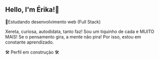 ## Hello, I'm Érika!🌻
🚀Estudando desenvolvimento web (Full Stack)


Xereta, curiosa, autodidata, tanto faz! Sou um tiquinho de cada e MUITO MAIS! 
Se o pensamento gira, a mente não pira! Por isso, estou em constante aprendizado. 


🛠 Perfil em construção 🛠



          
          


          
